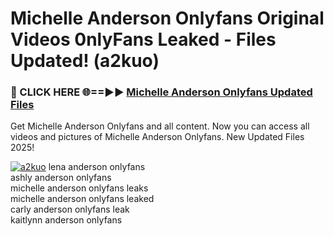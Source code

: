 # Michelle Anderson Onlyfans Original Videos 0nlyFans Leaked - Files Updated! (a2kuo)

<h3>🔴 CLICK HERE 🌐==►► <a href="https://tinyurl.com/x26r9saj" rel="nofollow">Michelle Anderson Onlyfans Updated Files</a></h3>

Get Michelle Anderson Onlyfans and all content. Now you can access all videos and pictures of Michelle Anderson Onlyfans. New Updated Files 2025!

[![a2kuo](https://i.imgur.com/LkgZPqh.gif)](https://tinyurl.com/x26r9saj)
lena anderson onlyfans<br>
ashly anderson onlyfans<br>
michelle anderson onlyfans leaks<br>
michelle anderson onlyfans leaked<br>
carly anderson onlyfans leak<br>
kaitlynn anderson onlyfans